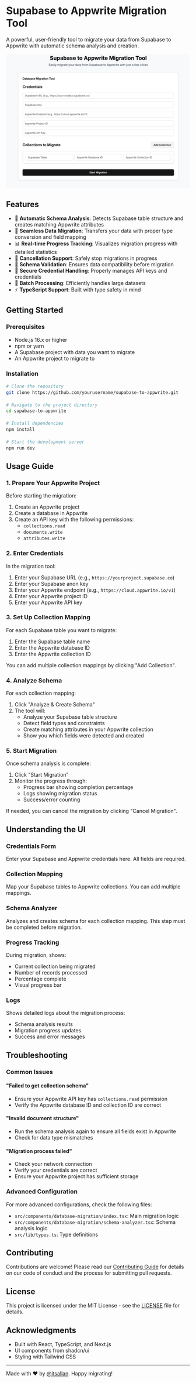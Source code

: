 # Supabase to Appwrite Migration Tool

A powerful, user-friendly tool to migrate your data from Supabase to Appwrite with automatic schema analysis and creation.

![Migration Tool Screenshot](./public/screenshot.png)

## Features

- 🚀 **Automatic Schema Analysis**: Detects Supabase table structure and creates matching Appwrite attributes
- 🔄 **Seamless Data Migration**: Transfers your data with proper type conversion and field mapping
- 📊 **Real-time Progress Tracking**: Visualizes migration progress with detailed statistics
- 🛑 **Cancellation Support**: Safely stop migrations in progress
- 🧪 **Schema Validation**: Ensures data compatibility before migration
- 🔐 **Secure Credential Handling**: Properly manages API keys and credentials
- 🎯 **Batch Processing**: Efficiently handles large datasets
- ⚡ **TypeScript Support**: Built with type safety in mind

## Getting Started

### Prerequisites

- Node.js 16.x or higher
- npm or yarn
- A Supabase project with data you want to migrate
- An Appwrite project to migrate to

### Installation

```bash
# Clone the repository
git clone https://github.com/yourusername/supabase-to-appwrite.git

# Navigate to the project directory
cd supabase-to-appwrite

# Install dependencies
npm install

# Start the development server
npm run dev
```

## Usage Guide

### 1. Prepare Your Appwrite Project

Before starting the migration:

1. Create an Appwrite project
2. Create a database in Appwrite
3. Create an API key with the following permissions:
   - `collections.read`
   - `documents.write`
   - `attributes.write`

### 2. Enter Credentials

In the migration tool:

1. Enter your Supabase URL (e.g., `https://yourproject.supabase.co`)
2. Enter your Supabase anon key
3. Enter your Appwrite endpoint (e.g., `https://cloud.appwrite.io/v1`)
4. Enter your Appwrite project ID
5. Enter your Appwrite API key

### 3. Set Up Collection Mapping

For each Supabase table you want to migrate:

1. Enter the Supabase table name
2. Enter the Appwrite database ID
3. Enter the Appwrite collection ID

You can add multiple collection mappings by clicking "Add Collection".

### 4. Analyze Schema

For each collection mapping:

1. Click "Analyze & Create Schema"
2. The tool will:
   - Analyze your Supabase table structure
   - Detect field types and constraints
   - Create matching attributes in your Appwrite collection
   - Show you which fields were detected and created

### 5. Start Migration

Once schema analysis is complete:

1. Click "Start Migration"
2. Monitor the progress through:
   - Progress bar showing completion percentage
   - Logs showing migration status
   - Success/error counting

If needed, you can cancel the migration by clicking "Cancel Migration".

## Understanding the UI

### Credentials Form
Enter your Supabase and Appwrite credentials here. All fields are required.

### Collection Mapping
Map your Supabase tables to Appwrite collections. You can add multiple mappings.

### Schema Analyzer
Analyzes and creates schema for each collection mapping. This step must be completed before migration.

### Progress Tracking
During migration, shows:
- Current collection being migrated
- Number of records processed
- Percentage complete
- Visual progress bar

### Logs
Shows detailed logs about the migration process:
- Schema analysis results
- Migration progress updates
- Success and error messages

## Troubleshooting

### Common Issues

#### "Failed to get collection schema"
- Ensure your Appwrite API key has `collections.read` permission
- Verify the Appwrite database ID and collection ID are correct

#### "Invalid document structure"
- Run the schema analysis again to ensure all fields exist in Appwrite
- Check for data type mismatches

#### "Migration process failed"
- Check your network connection
- Verify your credentials are correct
- Ensure your Appwrite project has sufficient storage

### Advanced Configuration

For more advanced configurations, check the following files:

- `src/components/database-migration/index.tsx`: Main migration logic
- `src/components/database-migration/schema-analyzer.tsx`: Schema analysis logic
- `src/lib/types.ts`: Type definitions

## Contributing

Contributions are welcome! Please read our [Contributing Guide](CONTRIBUTING.md) for details on our code of conduct and the process for submitting pull requests.

## License

This project is licensed under the MIT License - see the [LICENSE](LICENSE) file for details.

## Acknowledgments

- Built with React, TypeScript, and Next.js
- UI components from shadcn/ui
- Styling with Tailwind CSS

---

Made with ❤️ by [@itsallan](https://github.com/itsallan). Happy migrating!